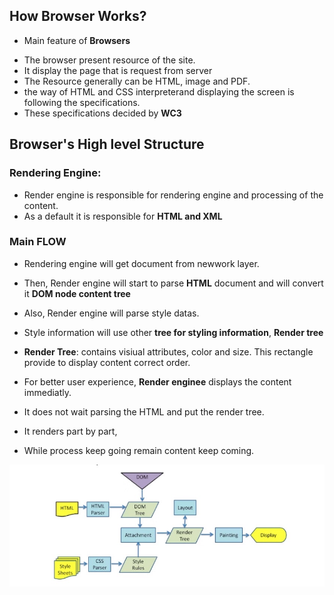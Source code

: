 ## How Browser Works?

- Main feature of **Browsers**

* The browser present resource of the site.
* It display the page that is request from server
* The Resource generally can be HTML, image and PDF.
* the way of HTML and CSS interpreterand displaying the screen is following the specifications.
* These specifications decided by **WC3**

## Browser's High level Structure

### Rendering Engine:

- Render engine is responsible for rendering engine and processing of the content.
- As a default it is responsible for **HTML and XML**

### Main FLOW

- Rendering engine will get document from newwork layer.
- Then, Render engine will start to parse **HTML** document and will convert it **DOM node content tree**
- Also, Render engine will parse style datas.
- Style information will use other **tree for styling information**, **Render tree**

- **Render Tree**: contains visiual attributes, color and size. This rectangle provide to display content correct order.

- For better user experience, **Render enginee** displays the content immediatly.
- It does not wait parsing the HTML and put the render tree.
- It renders part by part,
- While process keep going remain content keep coming.

![](./7BB9940D-DD7C-45FE-BA63-DB1A413E8B3D_4_5005_c.jpeg)
